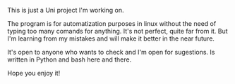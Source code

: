 This is just a Uni project I'm working on.

The program is for automatization purposes in linux without the need of typing too many comands for anything.
It's not perfect, quite far from it. But I'm learning from my mistakes and will make it better in the near future.

It's open to anyone who wants to check and I'm open for sugestions.
Is written in Python and bash here and there.

Hope you enjoy it!
